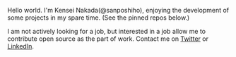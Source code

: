 Hello world. I'm Kensei Nakada(@sanposhiho), enjoying the development of some projects in my spare time. (See the pinned repos below.)

I am not actively looking for a job, but interested in a job allow me to contribute open source as the part of work.
Contact me on [Twitter](https://twitter.com/sanpo_shiho) or [LinkedIn](https://www.linkedin.com/in/kensei-nakada-394b4a199/).
